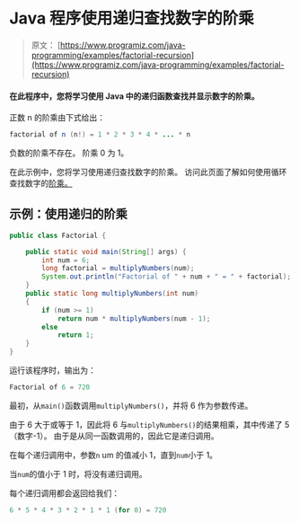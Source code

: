 # Java 程序使用递归查找数字的阶乘

> 原文： [https://www.programiz.com/java-programming/examples/factorial-recursion](https://www.programiz.com/java-programming/examples/factorial-recursion)

#### 在此程序中，您将学习使用 Java 中的递归函数查找并显示数字的阶乘。

正数 n 的阶乘由下式给出：

```java
factorial of n (n!) = 1 * 2 * 3 * 4 * ... * n
```

负数的阶乘不存在。 阶乘 0 为 1。

在此示例中，您将学习使用递归查找数字的阶乘。 访问此页面了解如何使用循环查找数字的[阶乘。](/java-programming/examples/factorial "Java program to calculate factorial using loop")

## 示例：使用递归的阶乘

```java
public class Factorial {

    public static void main(String[] args) {
        int num = 6;
        long factorial = multiplyNumbers(num);
        System.out.println("Factorial of " + num + " = " + factorial);
    }
    public static long multiplyNumbers(int num)
    {
        if (num >= 1)
            return num * multiplyNumbers(num - 1);
        else
            return 1;
    }
}
```

运行该程序时，输出为：

```java
Factorial of 6 = 720
```

最初，从`main()`函数调用`multiplyNumbers()`，并将 6 作为参数传递。

由于 6 大于或等于 1，因此将 6 与`multiplyNumbers()`的结果相乘，其中传递了 5（数字-1）。 由于是从同一函数调用的，因此它是递归调用。

在每个递归调用中，参数`n` um 的值减小 1，直到`num`小于 1。

当`num`的值小于 1 时，将没有递归调用。

每个递归调用都会返回给我们：

```java
6 * 5 * 4 * 3 * 2 * 1 * 1 (for 0) = 720
```